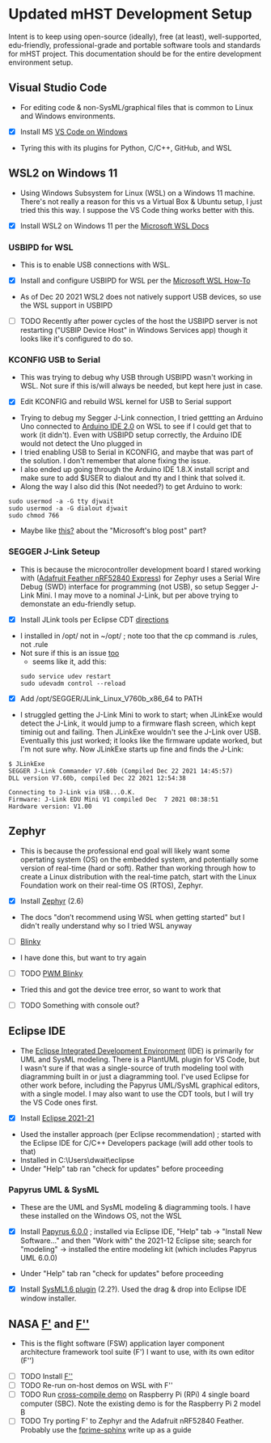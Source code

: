 # Updated mHST Development Setup
Intent is to keep using open-source (ideally), free (at least), well-supported, edu-friendly, professional-grade and portable software tools and standards for mHST project. This documentation should be for the entire development environment setup.

## Visual Studio Code 
 - For editing code & non-SysML/graphical files that is common to Linux and Windows environments.
 - [x] Install MS [VS Code on Windows](https://code.visualstudio.com/) 
  - Tyring this with its plugins for Python, C/C++, GitHub, and WSL

## WSL2 on Windows 11
  - Using Windows Subsystem for Linux (WSL) on a Windows 11 machine. There's not really a reason for this vs a Virtual Box & Ubuntu setup, I just tried this this way. I suppose the VS Code thing works better with this.
 - [x] Install WSL2 on Windows 11 per the [Microsoft WSL Docs](https://docs.microsoft.com/en-us/windows/wsl/)

### USBIPD for WSL
 - This is to enable USB connections with WSL.
 - [x] Install and configure USBIPD for WSL per the [Microsoft WSL How-To](https://docs.microsoft.com/en-us/windows/wsl/connect-usb)
  - As of Dec 20 2021 WSL2 does not natively support USB devices, so use the WSL support in USBIPD
 - [ ] TODO Recently after power cycles of the host the USBIPD server is not restarting ("USBIP Device Host" in Windows Services app) though it looks like it's configured to do so.

### KCONFIG USB to Serial
- This was trying to debug why USB through USBIPD wasn't working in WSL. Not sure if this is/will always be needed, but kept here just in case.
- [x] Edit KCONFIG and rebuild WSL kernel for USB to Serial support
- Trying to debug my Segger J-Link connection, I tried gettting an Arduino Uno connected to [Arduino IDE 2.0](https://www.arduino.cc/en/software#experimental-software) on WSL to see if I could get that to work (it didn't). Even with USBIPD setup correctly, the Arduino IDE would not detect the Uno plugged in
- I tried enabling USB to Serial in KCONFIG, and maybe that was part of the solution. I don't remember that alone fixing the issue.
- I also ended up going through the Arduino IDE 1.8.X install script and make sure to add $USER to dialout and tty and I think that solved it. 
- Along the way I also did this (Not needed?) to get Arduino to work:
```
sudo usermod -a -G tty djwait
sudo usermod -a -G dialout djwait
sudo chmod 766
```
 - Maybe like [this?](https://devzone.nordicsemi.com/f/nordic-q-a/36986/windows-subsystem-for-linux-wsl---error-there-is-no-debugger-connected-to-the-pc) about the "Microsoft's blog post" part?

### SEGGER J-Link Seteup
 - This is because the microcontroller development board I stared working with ([Adafruit Feather nRF52840 Express](https://docs.zephyrproject.org/2.6.0/boards/arm/adafruit_feather_nrf52840/doc/index.html)) for Zephyr uses a Serial Wire Debug (SWD) interface for programming (not USB), so setup Segger J-Link Mini. I may move to a nominal J-Link, but per above trying to demonstate an edu-friendly setup.
- [x] Install JLink tools per Eclipse CDT [directions](https://eclipse-embed-cdt.github.io/debug/jlink/install/)
- I installed in /opt/ not in ~/opt/ ; note too that the cp command is .rules, not .rule
- Not sure if this is an issue [too](https://github.com/dorssel/usbipd-win/issues/96)
  - seems like it, add this: 
  ```
  sudo service udev restart
  sudo udevadm control --reload
  ```
- [x] Add /opt/SEGGER/JLink_Linux_V760b_x86_64 to PATH
- I struggled getting the J-Link Mini to work to start; when JLinkExe would detect the J-Link, it would jump to a firmware flash screen, which kept timinig out and failing. Then JLinkExe wouldn't see the J-Link over USB. Eventually this just worked; it looks like the firmware update worked, but I'm not sure why. Now JLinkExe starts up fine and finds the J-Link:
```
$ JLinkExe
SEGGER J-Link Commander V7.60b (Compiled Dec 22 2021 14:45:57)
DLL version V7.60b, compiled Dec 22 2021 12:54:38

Connecting to J-Link via USB...O.K.
Firmware: J-Link EDU Mini V1 compiled Dec  7 2021 08:38:51
Hardware version: V1.00
```

## Zephyr
 - This is because the professional end goal will likely want some opertating system (OS) on the embedded system, and potentially some version of real-time (hard or soft). Rather than working through how to create a Linux distribution with the real-time patch, start with the Linux Foundation work on their real-time OS (RTOS), Zephyr. 
 - [x] Install [Zephyr](https://docs.zephyrproject.org/2.6.0/getting_started/index.html) (2.6)
 - The docs "don’t recommend using WSL when getting started" but I didn't really understand why so I tried WSL anyway
- [ ] [Blinky](https://docs.zephyrproject.org/2.6.0/getting_started/index.html#build-the-blinky-sample)
- I have done this, but want to try again
- [ ] TODO [PWM Blinky](https://docs.zephyrproject.org/2.6.0/samples/basic/blinky_pwm/README.html)
- Tried this and got the device tree error, so want to work that
- [ ] TODO Something with console out?

## Eclipse IDE
 - The [Eclipse Integrated Development Environment](https://www.eclipse.org/ide/) (IDE) is primarily for UML and SysML modeling. There is a PlantUML plugin for VS Code, but I wasn't sure if that was a single-source of truth modeling tool with diagramming built in or just a diagramming tool. I've used Eclipse for other work before, including the Papyrus UML/SysML graphical editors, with a single model. I may also want to use the CDT tools, but I will try the VS Code ones first.
 - [x] Install [Eclipse 2021-21](https://www.eclipse.org/eclipseide/) 
  - Used the installer approach (per Eclipse recommendation) ; started with the Eclipse IDE for C/C++ Developers package (will add other tools to that) 
  - Installed in C:\Users\dwait\eclipse
  - Under "Help" tab ran "check for updates" before proceeding

### Papyrus UML & SysML
 - These are the UML and SysML modeling & diagramming tools. I have these installed on the Windows OS, not the WSL
 - [x] Install [Papyrus 6.0.0](https://www.eclipse.org/papyrus/download.html#accordion) ; installed via Eclipse IDE, "Help" tab -> "Install New Software..." and then "Work with" the 2021-12 Eclipse site; search for "modeling" -> installed the entire modeling kit (which includes Papyrus UML 6.0.0)
  - Under "Help" tab ran "check for updates" before proceeding
 - [x] Install [SysML1.6 plugin](https://marketplace.eclipse.org/content/papyrus-sysml-16) (2.2?). Used the drag & drop into Eclipse IDE window installer.

## NASA [F'](https://nasa.github.io/fprime/) and [F''](https://fprime-community.github.io/fpp/fpp-users-guide.html)
 - This is the flight software (FSW) application layer component architecture framework tool suite (F') I want to use, with its own editor (F'')
 - [ ] TODO Install [F''](https://github.com/nasa/fprime/releases/tag/v3.0.0) 
 - [ ] TODO Re-run on-host demos on WSL with F''
 - [ ] TODO Run [cross-compile demo](https://github.com/nasa/fprime/blob/master/RPI/README.md) on Raspberry Pi (RPi) 4 single board computer (SBC). Note the existing demo is for the Raspberry Pi 2 model B
 - [ ] TODO Try porting F' to Zephyr and the Adafruit nRF52840 Feather. Probably use the [fprime-sphinx](https://github.com/fprime-community/fprime-sphinx) write up as a guide

